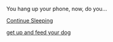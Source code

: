 You hang up your phone, now, do you... <br>

 [Continue Sleeping](sleep.md) <br>
 
 [get up and feed your dog](dog.md)
